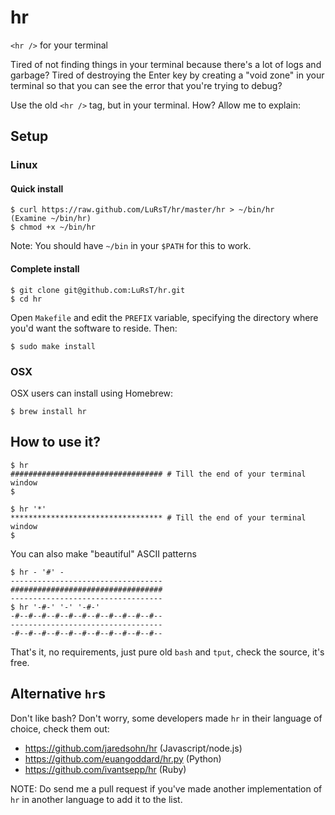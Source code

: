 hr
==

`<hr />` for your terminal


Tired of not finding things in your terminal because there's a lot of logs and
garbage? Tired of destroying the Enter key by creating a "void zone" in your
terminal so that you can see the error that you're trying to debug?

Use the old `<hr />` tag, but in your terminal. How? Allow me to explain:

## Setup

### Linux

#### Quick install

    $ curl https://raw.github.com/LuRsT/hr/master/hr > ~/bin/hr
    (Examine ~/bin/hr)
    $ chmod +x ~/bin/hr

Note: You should have `~/bin` in your `$PATH` for this to work.

#### Complete install

    $ git clone git@github.com:LuRsT/hr.git
    $ cd hr

Open `Makefile` and edit the `PREFIX` variable, specifying the directory
where you'd want the software to reside. Then:

    $ sudo make install

### OSX

OSX users can install using Homebrew:

    $ brew install hr

## How to use it?

    $ hr
    ################################## # Till the end of your terminal window
    $

    $ hr '*'
    ********************************** # Till the end of your terminal window
    $

You can also make "beautiful" ASCII patterns

    $ hr - '#' -
    ----------------------------------
    ##################################
    ----------------------------------
    $ hr '-#-' '-' '-#-'
    -#--#--#--#--#--#--#--#--#--#--#--
    ----------------------------------
    -#--#--#--#--#--#--#--#--#--#--#--


That's it, no requirements, just pure old `bash` and `tput`, check the source,
it's free.

## Alternative `hr`s

Don't like bash? Don't worry, some developers made `hr` in their language of
choice, check them out:

* https://github.com/jaredsohn/hr (Javascript/node.js)
* https://github.com/euangoddard/hr.py (Python)
* https://github.com/ivantsepp/hr (Ruby)

NOTE: Do send me a pull request if you've made another implementation of `hr` in
another language to add it to the list.
